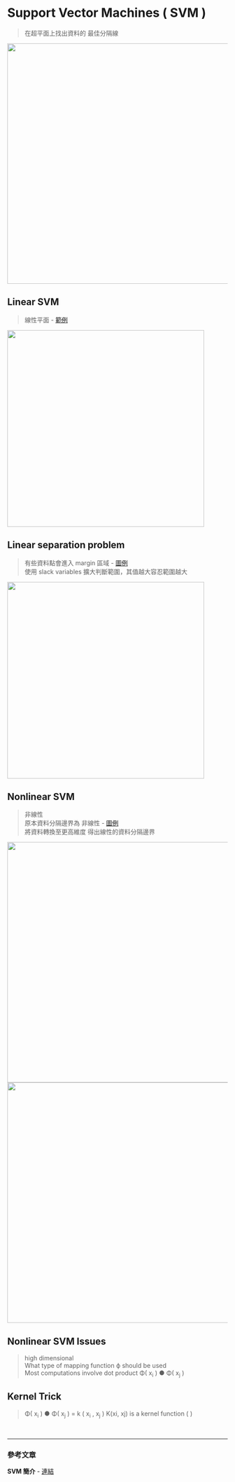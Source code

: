 # Support Vector Machines ( SVM )
> 在超平面上找出資料的 最佳分隔線

<img src="https://user-images.githubusercontent.com/86312099/126025917-f6fefc48-bd1a-422d-8b71-0cc87b23a052.png" width="550">

<br>

## Linear SVM
> 線性平面 - [範例](https://user-images.githubusercontent.com/86312099/126026024-82835e07-4d77-41fd-8c06-1ad807fc50b0.png)

<img src="https://user-images.githubusercontent.com/86312099/126025976-c7c19d1c-477d-4469-a085-b06bc340e70c.png" width="450">

<br>

## Linear separation problem
> 有些資料點會進入 margin 區域 - [圖例](https://user-images.githubusercontent.com/86312099/126026222-4fdfaa77-77ba-49f5-9ff5-51b45a4eb611.png)  
> 使用 slack variables 擴大判斷範圍，其值越大容忍範圍越大

<img src="https://user-images.githubusercontent.com/86312099/126026120-eae09346-ff4c-4d23-b970-2652c4aeac48.png" width="450">

<br>

## Nonlinear SVM
> 非線性  
> 原本資料分隔邊界為 非線性 - [圖例](https://user-images.githubusercontent.com/86312099/126026377-020143e9-6060-41cc-93da-1783dbd9ab9c.png)  
> 將資料轉換至更高維度 得出線性的資料分隔邊界

<img src="https://user-images.githubusercontent.com/86312099/126026508-11a05d41-8a31-4712-9275-e0f1ededfe69.png" width="550">

<img src="https://user-images.githubusercontent.com/86312099/126026488-77d0a848-6530-49a5-8cf9-6cc670e83f34.png" width="550">

## Nonlinear SVM Issues
> high dimensional  
> What type of mapping function ϕ should be used  
> Most computations involve dot product  Φ( x<sub>i</sub> ) ● Φ( x<sub>j</sub> )

## Kernel Trick
>  Φ( x<sub>i</sub> ) ● Φ( x<sub>j</sub> ) = k ( x<sub>i</sub> , x<sub>j</sub> )
>  K(xi, xj) is a kernel function ( )




<br>

---
### 參考文章
**SVM 簡介** - [連結](https://chih-sheng-huang821.medium.com/%E6%A9%9F%E5%99%A8%E5%AD%B8%E7%BF%92-%E6%94%AF%E6%92%90%E5%90%91%E9%87%8F%E6%A9%9F-support-vector-machine-svm-%E8%A9%B3%E7%B4%B0%E6%8E%A8%E5%B0%8E-c320098a3d2e)










